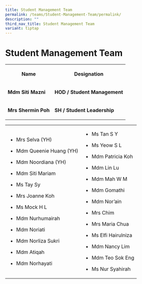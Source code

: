 ```yaml
---
title: Student Management Team
permalink: /teams/Student-Management-Team/permalink/
description: ""
third_nav_title: Student Management Team
variant: tiptap
---
```

<h1>Student Management Team</h1><table><tbody><tr><th rowspan="1" colspan="1"><p>Name</p></th><th rowspan="1" colspan="1"><p>Designation</p></th></tr><tr><td rowspan="1" colspan="1"><p><strong>Mdm Siti Mazni</strong></p></td><td rowspan="1" colspan="1"><p><strong>HOD / Student Management</strong></p></td></tr><tr><td rowspan="1" colspan="1"><p><strong>Mrs Shermin Poh</strong></p></td><td rowspan="1" colspan="1"><p><strong>SH / Student Leadership</strong></p></td></tr></tbody></table><table><tbody><tr><td rowspan="1" colspan="1"><ul data-tight="true" class="tight"><li><p>Mrs Selva (YH)</p></li><li><p>Mdm Queenie Huang (YH)</p></li><li><p>Mdm Noordiana (YH)</p></li><li><p>Mdm Siti Mariam</p></li><li><p>Ms Tay Sy</p></li><li><p>Mrs Joanne Koh</p></li><li><p>Ms Mock H L</p></li><li><p>Mdm Nurhumairah</p></li><li><p>Mdm Noriati</p></li><li><p>Mdm Norliza Sukri</p></li><li><p>Mdm Atiqah</p></li><li><p>Mdm Norhayati</p></li></ul></td><td rowspan="1" colspan="1"><ul data-tight="true" class="tight"><li><p>Ms Tan S Y</p></li><li><p>Ms Yeow S L</p></li><li><p>Mdm Patricia Koh</p></li><li><p>Mdm Lin Lu</p></li><li><p>Mdm Mah W M</p></li><li><p>Mdm Gomathi</p></li><li><p>Mdm Nor’ain</p></li><li><p>Mrs Chim</p></li><li><p>Mrs Maria Chua</p></li><li><p>Ms Elfi Hairulniza</p></li><li><p>Mdm Nancy Lim</p></li><li><p>Mdm Teo Sok Eng</p></li><li><p>Ms Nur Syahirah</p></li></ul></td></tr></tbody></table><p></p>